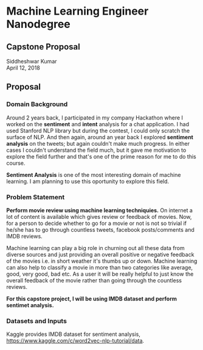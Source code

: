 # Machine Learning Engineer Nanodegree
## Capstone Proposal
Siddheshwar Kumar  
April 12, 2018

## Proposal


### Domain Background

Around 2 years back, I participated in my company Hackathon where I worked on the **sentiment** and **intent** analysis for a chat application.
I had used Stanford NLP library but during the contest, I could only scratch the surface of NLP. And then again, around an year back I explored **sentiment analysis** on the tweets; but again couldn't make much progress. In either cases I couldn't understand the field much, but it gave me motivation to explore the field further and that's one of the prime reason for me to do this course.

**Sentiment Analysis** is one of the most interesting domain of machine learning. I am planning to use this oportunity to explore this field. 

### Problem Statement

**Perform movie review using machine learning techniquies.** On internet a lot of content is available which gives review or feedback of movies. Now, for a person to decide whether to go for a movie or not is not so trivial if he/she has to go through 
countless tweets, facebook posts/comments and IMDB reviews. 

Machine learning can play a big role in churning out all these data from diverse sources and just providing an overall positive or negative feedback of the movies i.e. in short weather it's thumbs up or down. Machine learning can also help to classify a movie in more than two categories like average, good, very good, bad etc. As a user it will be really helpful to just know the overall feedback of the movie rather than going through the countless reviews. 

**For this capstore project, I will be using IMDB dataset and perform sentimet analysis.**

### Datasets and Inputs

Kaggle provides IMDB dataset for sentiment analysis, https://www.kaggle.com/c/word2vec-nlp-tutorial/data. 
